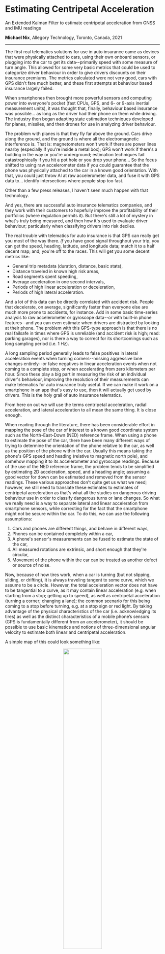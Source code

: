 # Estimating Centripetal Acceleration
An Extended Kalman Filter to estimate centripetal acceleration from GNSS and IMU readings

**Michael Nix**, Allegory Technology, Toronto, Canada, 2021

---

The first real telematics solutions for use in auto insurance came as devices that were physically attached to cars, using their own onboard sensors, or plugging into the car to get its data--primarily speed with some measure of turn angle.  This allowed for some very basic metrics that could be used to categorize driver behaviour in order to give drivers discounts on their insurance premiums.  The metrics calculated were not very good, cars with GPS didn't fare much better, and these first attempts at behaviour based insurance largely failed.

When smartphones then brought more powerful sensors and computing power into everyone's pocket (fast CPUs, GPS, and 6- or 9-axis inertial measurement units), it was thought that, finally, behaviour based insurance was possible... as long as the driver had their phone on them while driving.  The industry then began adapting state estimation techniques developed for planes, missiles, and then drones for use in analyzing driver behaviour.  

The problem with planes is that they fly far above the ground.  Cars drive along the ground, and the ground is where all the electromagnetic interference is.  That is: magnetometers won't work if there are power lines nearby (especially if you're inside a metal box); GPS won't work if there's a building in the way or you're underground; estimation techniques fail catastrophically if you hit a pot hole or you drop your phone... So the focus shifted to using raw accelerometer data if you could guarantee that the phone was physically attached to the car in a known good orientation.  With that, you could just throw AI at raw accelerometer data, and fuse it with GPS data to... identify intersections where people stop too fast.

Other than a few press releases, I haven't seen much happen with that technology.

And yes, there are successful auto insurance telematics companies, and they work with their customers to hopefully improve the profitability of their portfolios (where regulation permits it).  But there's still a lot of mystery in what's truly being measured, and then how it's used to evaluate driver behaviour; particularly when classifying drivers into risk deciles.

The real trouble with telematics for auto insurance is that GPS can really get you most of the way there.  *If* you have good signal throughout your trip, you can get the speed, heading, latitude, and longitude data; match it to a half decent map; and, you're off to the races.  This will get you some decent metrics like:

 - General trip metadata (duration, distance, basic stats),
 - Distance traveled in known high risk areas,
 - Road segments spent speeding,
 - Average acceleration in one second intervals,
 - Periods of high linear acceleration or deceleration,
 - Periods of high lateral acceleration.

And a lot of this data can be directly correlated with accident risk.  People that decelerate, on average, significantly faster than everyone else are much more prone to accidents, for instance.  Add in some basic time-series analysis to raw accelerometer or gyroscope data--or with built-in phone features--and you can even estimate when drivers are distracted by looking at their phone.  The problem with this GPS-type approach is that there is no real failsafe in times where GPS is unreliable (and accident risk is high; read: parking garages), nor is there a way to correct for its shortcomings such as long sampling period (i.e. 1 Hz).  

A long sampling period generally leads to false positives in lateral acceleration events when turning corners--missing aggressive lane changes entirely--or false negatives in linear acceleration events when not coming to a complete stop, or when accelerating from zero kilometers per hour.  Since these play a big part in measuring the risk of an individual driver's behaviour, improving the resolution of their measurements can make telematics for auto insurance truly useful.  If we can make it work on a smartphone in an app that's easy to use, then it will actually get used by drivers.  This is the holy grail of auto insurance telematics.

From here on out we will use the terms centripetal acceleration, radial acceleration, and lateral acceleration to all mean the same thing.  It is close enough.

When reading through the literature, there has been considerable effort in mapping the pose of the car of interest to a known good coordinate system such as the North-East-Down (NED) reference frame.  When using a phone to estimate the pose of the car, there have been many different ways of trying to determine the orientation of the phone relative to the car, as well as the position of the phone within the car.  Usually this means taking the phone's GPS speed and heading (relative to magnetic north pole), and somehow mapping it to its accelerometer and gyroscope readings.  Because of the use of the NED reference frame, the problem tends to be simplified by estimating 2D acceleration, speed, and a heading angle; assuming a good vector for down can be estimated and removed from the sensor readings.  These various approaches don't quite get us what we need; however, we still need to translate these estimates to estimates of centripetal acceleration as that's what all the studies on dangerous driving behaviour use in order to classify dangerous turns or lane changes.  So what we really need is a way to separate lateral and linear acceleration from smartphone sensors, while correcting for the fact that the smartphone might not be secure within the car.  To do this, we can use the following assumptions:

1. Cars and phones are different things, and behave in different ways,
2. Phones can be contained completely within a car,
3. A phone's sensor's measurements can be fused to estimate the state of the car,
4. All measured rotations are extrinsic, and short enough that they're circular,
5. Movement of the phone within the car can be treated as another defect or source of noise.

Now, because of how tires work, when a car is turning (but not slipping, sliding, or drifting), it is always traveling tangent to some curve, which we assume to be a circle.  However, the total acceleration vector does not have to be tangential to a curve, as it may contain linear acceleration (e.g. when starting from a stop; getting up to speed), as well as centripetal acceleration (turning a corner; changing a lane); the common scenario for this being coming to a stop before turning, e.g. at a stop sign or red light. By taking advantage of the physical characteristics of the car (i.e. acknowledging its tires) as well as the distinct characteristics of a mobile phone’s sensors (GPS is fundamentally different from an accelerometer), it should be possible to use basic kinematics and notions of three-dimensional angular velocity to estimate both linear and centripetal acceleration.

A simple map of this could look something like:

<p align="center"><img src="./figures/car motion.png" width="50%"></p>

Where we want to estimate the car's 3D velocity vector, $\mathbf{v}$, it's lateral acceleration, $\mathbf{a}_{\mathrm{lat}}$.  To do that, we'll also need to estimate the phone's raw acceleration (assuming gravity is removed), and its raw angular velocity (assuming bias is removed).  The measurements we'll have access to will be the same, but also include the speed reading from the GPS itself.  It's possible to gain some additional insight if also using the heading reading from the GPS, but that adds too much complexity for too little value if all we want to do is use centripetal acceleration estimates to do an offline classification of driver behaviour.

<p align="center"><img src="./figures/Circular_motion_vectors.svg" alt="By Jmarini - Own work, CC BY 3.0, https://commons.wikimedia.org/w/index.php?curid=5827902" width="50%"></p>

...

```math
\mathbf{v}_{\mathrm{car}} = \mathbf{v}'_{\mathrm{car}} + \Delta t \, \mathbf{a}'_{\mathrm{phone}}
```

```math
\mathbf{\omega}_{\mathrm{car}} = \mathbf{\omega}'_{\mathrm{car}}
```

```math
\mathbf{a}_{\mathrm{lat}} = \mathbf{\omega}' \times \mathbf{v}_{\mathrm{car}}
```

```math
\mathbf{a}_{\mathrm{phone}} = \mathbf{a}'_{\mathrm{phone}}
```
Where a prime indicates an estimate from a previous time step, and all other quantities are for this current time step.  We can abstract these relationships into a linear operator by concatenating all of these equations, and then finding the Jacobian such that:

```math
\begin{bmatrix} \mathbf{v}_{\mathrm{car}} \\
\mathbf{\omega}_{\mathrm{car}} \\
\mathbf{a}_{\mathrm{lat}} \\
\mathbf{a}_{\mathrm{phone}} 
\end{bmatrix} = 
\begin{bmatrix} \mathbf{I}_3 & \mathbf{0}_3 & \mathbf{0}_3 & \mathbf{I}_3 \\
\mathbf{0}_3 & \mathbf{I}_3 & \mathbf{0}_3 & \mathbf{0}_3 \\
\mathbf{W} & \mathbf{V} & \mathbf{0}_3 & \mathbf{W} \Delta \, t \\
\mathbf{0}_3 & \mathbf{0}_3 & \mathbf{0}_3 & \mathbf{I}_3 
\end{bmatrix} 
\begin{bmatrix} \mathbf{v}'_{\mathrm{car}} \\
\mathbf{\omega}'_{\mathrm{car}} \\
\mathbf{a}'_{\mathrm{lat}} \\
\mathbf{a}'_{\mathrm{phone}} 
\end{bmatrix} 
```

Where $\mathbf{I}$ is the identity matrix, $\mathbf{0}$ is a matrix of zeros, $\mathbf{W}$ is a skew-symmetric matrix representing the rate of change of the lateral acceleration with respect to vector velocity: 

$$ 
\mathbf{W} = \frac{d}{d\mathbf{v}}(\mathbf{\omega} \times \mathbf{v}) = 
\begin{bmatrix} 0 & -\omega_z & \omega_y \\
\omega_z & 0 & -\omega_x \\
-\omega_y & \omega_x & 0 
\end{bmatrix} 
 $$

And $\mathbf{V}$ is a skew-symmetric matrix representing the rate of change of lateral acceleration with respect to angular velocity:

$$ 
\mathbf{V} = \frac{d}{d\mathbf{\omega}}(\mathbf{\omega} \times \mathbf{v}) = 
\begin{bmatrix} 0 & v_z & -v_y \\
-v_z & 0 & v_x \\
v_y & -v_x & 0 
\end{bmatrix} 
$$

In the parlance of Kalman filters, we can abstract this such that our state transition matrix, **F**, is simply: 

$$ 
\mathbf{F} = \begin{bmatrix} \mathbf{I}_3 & \mathbf{0}_3 & \mathbf{0}_3 & \mathbf{I}_3 \\
\mathbf{0}_3 & \mathbf{I}_3 & \mathbf{0}_3 & \mathbf{0}_3 \\
\mathbf{W} & \mathbf{V} & \mathbf{0}_3 & \mathbf{W} \Delta \, t \\
\mathbf{0}_3 & \mathbf{0}_3 & \mathbf{0}_3 & \mathbf{I}_3 \end{bmatrix} 
$$

We also need a way to map our predictions to measurements by using them to predict what the measurements might be. Since we have a scalar speed from our GPS, vector angular velocity from our gyroscope, and vector acceleration from accelerometer. This means that our measurement predictions can be:

```math
v_{\mathrm{GPS}} = (\mathbf{v}^\mathrm{T}_{\mathrm{car}}\mathbf{v}_{\mathrm{car}})^{\frac{1}{2}} \\

\mathbf{\omega}_{\mathrm{gyro}} = \mathbf{\omega}_{\mathrm{car}} \\

\mathbf{a}_{\mathrm{accel}} = \mathbf{a}_{\mathrm{phone}}
```

Where again, we combine these relationships into a vector, then find its Jacobian to linearize them so that measurement predictions can be related to estimate predictions by:

```math
\begin{bmatrix}
v_\mathrm{GPS} \\
\mathbf{\omega}_\mathrm{gyro} \\
\mathbf{a}_\mathrm{accel}
\end{bmatrix} = 
\begin{bmatrix}
|\partial\mathbf{v}| & \mathbf{0}_{1\times3} & \mathbf{0}_{1\times3} & \mathbf{0}_{1\times3} \\
\mathbf{0}_3 & \mathbf{I}_3 & \mathbf{0}_3 & \mathbf{0}_3 \\
\mathbf{0}_3 & \mathbf{0}_3 & \mathbf{0}_3 & \mathbf{I}_3
\end{bmatrix}
\begin{bmatrix}
\mathbf{v}_\mathrm{car} \\
\mathbf{\omega}_\mathrm{car} \\
\mathbf{a}_\mathrm{lat} \\
\mathbf{a}_\mathrm{phone}
\end{bmatrix}
```

Where the Jacobian of a speed scalar with respect to its underlying velocity vector is:

```math
|\partial\mathbf{v}| = \frac{d}{d\mathbf{v}}(\mathbf{v}^\mathrm{T}\mathbf{v})^\frac{1}{2}
= (\mathbf{v}^\mathrm{T}\mathbf{v})^{-\frac{1}{2}}
\begin{bmatrix}
v_x & v_y & v_z
\end{bmatrix}
```

We can then abstract this back to get our observation matrix, H:

```math
\mathbf{H} = 
\begin{bmatrix}
|\partial\mathbf{v}| & \mathbf{0}_{1\times 3} & \mathbf{0}_{1\times 3} & \mathbf{0}_{1\times 3} \\
\mathbf{0}_3 & \mathbf{I}_3 & \mathbf{0}_3 & \mathbf{0}_3 \\
\mathbf{0}_3 & \mathbf{0}_3 & \mathbf{0}_3 & \mathbf{I}_3
\end{bmatrix}
```

Since we’re using a constant acceleration and constant angular velocity model, that makes our model uncertainty matrix:

```math
\mathbf{Q}_a = 
\begin{bmatrix}
\mathbf{0}_3 & \cdots & \cdots & \mathbf{0}_3 \\
\vdots & \sigma^2_\omega & \ddots & \vdots \\
\vdots & \ddots & \mathbf{0}_3 & \mathbf{0}_3 \\
\mathbf{0}_3 & \cdots & \mathbf{0}_3 & \sigma^2_a
\end{bmatrix}
```

Which transforms into a process uncertainty matrix, $\mathbf{Q}$:

```math
\mathbf{Q} = \mathbf{FQ}_a\mathbf{F}^\mathrm{T}
```

Finally, we assume that because our three sensors—GPS, gyroscope, accelerometer—are all separate devices, even though they’re combined in one smartphone, have no overlapping uncertainties in their larger covariance matrix, $\mathbf{R}$:

```math
\mathbf{R} = 
\begin{bmatrix}
\sigma^2_\mathrm{GPS} & \mathbf{0}_{1\times 3} & \mathbf{0}_{1\times 3} \\
\mathbf{0}_{3\times 1} & \sigma^2_\mathrm{gyro}\mathbf{I}_3 & \mathbf{0}_{3} \\
\mathbf{0}_{3\times 1} & \mathbf{0}_3 & \sigma^2_\mathrm{accel}\mathbf{I}_3
\end{bmatrix}
```

Where we also assume no covariance in measurement within each sensor, as both gyroscopes and accelerometers collect measurements along three orthogonal axes. Even if there is some covariance between sensors or between sensor axes, that will just eventually increase the uncertainty in estimates via covariances that will most likely be quite small.

From here, we can just use the above matrices to march step-by-step through a Kalman filter as measurements come through with the standard formulas:

```math
\mathbf{x}_p = \mathbf{Fx}' \\
\mathbf{P}_p = \mathbf{FP}'\mathbf{F}^\mathrm{T} + \mathbf{Q}
```

Where $\mathbf{x}_p$ is a prediction of the current state (in this case, our car), $\mathbf{P}_p$ a prediction of the uncertainties in that state. Combined with the observation matrix, and noise matrices:

```math
\mathbf{K} = \mathbf{P}_p\mathbf{H}^\mathrm{T}(\mathbf{HP}_p\mathbf{H}^\mathrm{T} + \mathbf{R})^{-1}
```

$\mathbf{K}$ is our Kalman gain, and:

```math
\begin{aligned}
\mathbf{x}_e &= \mathbf{x}_p + \mathbf{K}(\mathbf{z} - \mathbf{Hx}_p) \\
&= (\mathbf{I} - \mathbf{KH})\mathbf{x}_p + \mathbf{Kz} \\
\mathbf{P}_e &= (\mathbf{I-KH})\mathbf{P}_p(\mathbf{I-KH})^\mathrm{T} + \mathbf{KRK}^\mathrm{T}
\end{aligned}
```

Gives us $\mathbf{x}_e$ as our corrected estimate of the car’s state in this time step, and $\mathbf{P}_e$ the covariance matrix for its uncertainties. The only thing outstanding to make this possible is to figure out what the uncertainties / covariance for our process and measurements are. And in order to get a handle of that, we’ll have to go through a simplified analysis to better understand how various predictions and measurements are combined to create estimates.

## Simplified Analysis

In order to design process or measurement uncertainty models, we first need to understand how, based on our state and measurement prediction models fuse to inform our estimates. Since we’re effectively collecting seven measurements (GPS speed, angular velocity vector, acceleration vector), a full analysis will require us to invert a 7x7 matrix which is untenable by hand. However, if we simplify things, reducing vectors to scalars where appropriate, we’ll only need to invert a 3x3 matrix, which is relatively straightforward to do by hand.

We start with our simplified state transition model, $\mathbf{F}$:

```math
\mathbf{F} = 
\begin{bmatrix}
1 & 0 & 0 & \Delta t \\
0 & 1 & 0 & 0 \\
\alpha & \beta & 0 & \alpha\Delta t \\
0 & 0 & 0 & 1
\end{bmatrix}
```

Where $\alpha$ is an arbitrary constant that somehow turns speed estimates into lateral acceleration estimates, and $\beta$ is an arbitrary constant that somehow turns angular speed estimates into lateral acceleration estimates. We won’t need to know what $\alpha$ and $\beta$ actually are, because this simplified analysis is only used to help us design noise models. Similarly, our model uncertainty matrix is close to what we had in the vector case:

```math
\mathbf{Q}_a =
\begin{bmatrix}
0 & 0 & 0 & 0 \\
0 & \sigma^2_\omega & 0 & 0 \\
0 & 0 & 0 & 0 \\
0 & 0 & 0 & \sigma^2_a
\end{bmatrix}
```

This will have to be translated into a state transition uncertainty measurement as discussed above, though we won’t be combining it with the uncertainty in previous estimates in order to keep the analysis a little easier to manage. Now, our measurement prediction matrix is also close to what we had above:

```math
\mathbf{H} = 
\begin{bmatrix}
1 & 0 & 0 & 0 \\
0 & 1 & 0 & 0 \\
0 & 0 & 0 & 1
\end{bmatrix}
```

As is our measurement uncertainty matrix:

```math
\mathbf{R} = 
\begin{bmatrix}
\sigma^2_\mathrm{GPS} & 0 & 0 \\
0 & \sigma^2_\mathrm{gyro} & 0 \\
0 & 0 & \sigma^2_\mathrm{accel}
\end{bmatrix}
```

I’ll leave the calculation of the Kalman gain, K, to the reader, but it will be used to assemble our estimates for any given time step as:

```math
\begin{bmatrix}
v^e_\mathrm{car} \\
\omega^e_\mathrm{car} \\
a^e_\mathrm{lat} \\
a^e_\mathrm{phone}
\end{bmatrix} = (\mathbf{I-KH})
\begin{bmatrix}
v_\mathrm{car} \\
\omega_\mathrm{car} \\
a_\mathrm{lat} \\
a_\mathrm{phone}
\end{bmatrix} + \mathbf{K}
\begin{bmatrix}
v_\mathrm{GPS} \\
\omega_\mathrm{gyro} \\
a_\mathrm{accel}
\end{bmatrix}
```

If we now work through all the math properly and focus on the estimate for lateral acceleration, we get:

```math
\begin{aligned}
a^e_\mathrm{lat} = a_\mathrm{lat} &+ \frac{\alpha(\Delta t)^2\sigma^2_a\sigma^2_\mathrm{accel}}{(\Delta t)^2\sigma^2_a\sigma^2_\mathrm{accel} + \sigma^2_a\sigma^2_\mathrm{GPS} + \sigma^2_\mathrm{accel}\sigma^2_\mathrm{GPS}}(v_\mathrm{GPS} - v_\mathrm{car}) \\
&+ \frac{\beta\sigma^2_\omega}{\sigma^2_\omega + \sigma^2_\mathrm{gyro}}(\omega_\mathrm{gyro} - \omega_\mathrm{car}) \\
&- \frac{\alpha\Delta t\sigma^2_a\sigma^2_\mathrm{GPS}}{(\Delta t)^2\sigma^2_a\sigma^2_\mathrm{accel} + \sigma^2_a\sigma^2_\mathrm{GPS} + \sigma^2_\mathrm{accel}\sigma^2_\mathrm{GPS}}(a_\mathrm{accel} - a_\mathrm{phone})
\end{aligned}
```

Which shows that the estimate for lateral acceleration is primarily based on the predicted lateral acceleration (based on previous estimates of velocity and angular velocity), but then corrected using predictions and measurements for velocity, angular velocity and acceleration. Now, if we send the uncertainty of the accelerometer to infinity—also assuming very small uncertainty in GPS speed—we can see that our lateral acceleration is primarily determined by velocity and angular velocity:

```math
\begin{aligned}
\lim_{\sigma^2_\mathrm{accel} \rightarrow \infty} a^e_\mathrm{lat} = \; &a_\mathrm{lat} + \alpha(v_\mathrm{GPS} - v_\mathrm{car}) \\
&+ \frac{\beta\sigma^2_\omega}{\sigma^2_\omega + \sigma^2_\mathrm{gyro}}(\omega_\mathrm{gyro} - \omega_\mathrm{car})
\end{aligned}
```

Completely ignoring all phone accelerometer measurements and phone acceleration predictions. This implies that even in moments where our accelerometer cannot be relied upon, we still have a decent way to estimate lateral acceleration combining measurements and previous estimates. If you go simplify this some more using the process model to work backwards, you can see that this becomes:

```math
\lim_{\sigma^2_\mathrm{accel} \rightarrow \infty} a^e_\mathrm{lat} = \alpha v_\mathrm{GPS} + \beta\frac{\sigma^2_\omega\omega_\mathrm{gyro} + \sigma^2_\mathrm{gyro}\omega'}{\sigma^2_\omega + \sigma^2_\mathrm{gyro}}
```

So even if we can’t rely at all upon accelerometer data, at least we can fuse previous angular velocity estimates, current angular velocity measurements, and current speed measurements. Similarly, if we send the uncertainty of the GPS speed measurements out to infinity, we get:

```math
\begin{aligned}
\lim_{\sigma^2_\mathrm{GPS} \rightarrow \infty} a^e_\mathrm{lat} = \; &a_\mathrm{lat} + \frac{\beta\sigma^2_\omega}{\sigma^2_\omega + \sigma^2_\mathrm{gyro}}(\omega_\mathrm{gyro} - \omega_\mathrm{car}) \\
&- \frac{\alpha\Delta t\sigma^2_a}{\sigma^2_a + \sigma^2_\mathrm{accel}}(a_\mathrm{accel} - a_\mathrm{phone})
\end{aligned}
```

Showing that if GPS fails for whatever reason, we can still update our lateral acceleration estimates using angular velocity and accelerations predictions and measurements. Now that we know how lateral acceleration can be estimated when certain sensors fail, we can start thinking about noise models.

## Noise Models

In the literature they tend to say that noise models need to be constructed using, “engineering intuition,” but what this usually means is that people use static noise models based on sensor noise given by the manufacturer. However, as we know from our previous work analyzing Kalman filter variants, prediction model noise, prediction process noise, and measurement noise are just forms of uncertainty, relative in magnitude to one another, as they’re ultimately used as the weights in a weighted sum. Ergo, it’s not important to understand the noise of your model, process, or sensors in absolute terms, just in relative terms. We can then use an understanding of our operating conditions to determine when to prefer the predictions over the measurements. Also, since it’s obvious from the simplified analysis above that angular velocity measurements are always used separately from acceleration or speed measurements, we can consider their noise models separately.

First, for the model noise, since we’re assuming a constant acceleration and a constant angular velocity; and, also because we can consider these models independently, we’ll set them to be the same constant which for simplicity will be one, i.e.:

```math
\sigma^2_a = \sigma^2_\omega = 1
```

Now, because we’re trying to account for smartphones and their sensors being loose within a car in order to estimate the state of the car itself, we have to adjust the uncertainty in our measurements when there are extreme movements of the phone, but not the car (e.g. when someone picks up the phone). In order to do this, we can adjust the uncertainty in our measurements in a non-linear way, meaning that the higher a measurement is, the more uncertain it becomes, favouring the model and process over that of measurements. For gyroscope measurements, this can be a simple non-linear function such as:

```math
\sigma^2_\mathrm{gyro} = \kappa_\mathrm{gyro}(1 + \epsilon_\mathrm{gyro}\omega^2_\mathrm{gyro})
```

Where kappa is a measure of relative uncertainty when compared to your constant model, and epsilon is a parameter that determines when the non-linear effects take over to drastically increase uncertainty. Starting off, if the uncertainty in the previous state estimate is zero, and if gyroscope uncertainty is the same as model uncertainty, that means that both the process and the measurement will be used in equal measure for our centripetal acceleration estimate. If the angular velocity estimates from the gyroscope are greater than one, however, the uncertainty in those measures will increase drastically, meaning that process will be favoured significantly.

For typical angular velocity when driving a car, values much less than one radian per second are typical, usually topping out at 0.5 radians per second for a harsh 90 turn, meaning epsilon can be somewhere between one over root two or one. Also, moving cars spend most of their time going in straight lines, meaning angular velocity is typically zero, so using the process and measurement in equal measure at low angular velocities seems justified, meaning kappa can be set to one. However, when someone picks up a phone while driving, the gyroscope is capable of reading angular velocity measurements well above 10 radians per second. Since these extreme measurements are not measurements of the state of the car, increasing their uncertainty quadratically is easily justified.

We can use similar logic when discussing the uncertainty in speed measurements, but from the opposite perspective, that is:

```math
\sigma^2_\mathrm{GPS} = \kappa_\mathrm{GPS} \left (1 + \frac{9}{1 + \epsilon_\mathrm{GPS}v^2_\mathrm{GPS}}\right )
```

Where kappa and epsilon are similar to what we have for angular velocity, but this time our goal is to reduce the uncertainty in GPS speed measurements as speed increases. Since GPS speed measurements are based on the doppler shift coming from five different GPS satellites, these measurements are actually incredibly accurate (especially compared to differentiating speed from, e.g. OBD2 readings), so kappa for GPS speed can be quite low. This is doubly true when you consider our speed process is informed by a constant acceleration model which can become completely divorced from acceleration within the time between slow GPS measurements. Also, low speeds tend to occur in areas where GPS is naturally less accurate, i.e. not on highways characterized by wide open spaces. For our application, we can get good results if we say that the GPS speed measurement is 10 times less unpredictable than the speed process, meaning that kappa is 0.1 m2/s2; we also get good results if epsilon is simply set to one s2/m2 since we want the quantity within the brackets to be unitless.

Now, similar to angular velocity, we have for the uncertainty in the accelerometer readings:

```math
\sigma^2_\mathrm{accel} = \kappa_\mathrm{accel}(1 + \epsilon_\mathrm{accel}a^2_\mathrm{accel})
```

Where kappa and epsilon are very similar to what we have for angular velocity. Also similar to angular velocity, accelerometer readings are typically close to zero as the acceleration and deceleration of a car only happen near intersections, though with smaller fluctuations for lane changes and adjusting to traffic conditions. Also, accelerometer readings while the sensors are placed in a car that’s driving are not stationary. That is, the properties of the noise (its variance) change depending on the speed of the car. Higher speeds correlate to higher noise, which makes intuitive sense since sensor noise comes in the form as bumps in the road whose severity depends on how fast you’re going. It also depends on how fast things are rotating within the car, i.e. RPMs. However, since extreme acceleration events for a car that is driving happen at a threshold of 2.4 m/s2, anything above, say, 3 m/s2, can be safely ignored. This means that acceleration readings due to someone dropping the phone or picking it up, which can reach up to 20 m/s2, are relatively easy to spot and filter out by increasing the uncertainty quadratically.

Now, because we’re using 3D acceleration, velocity and angular velocity vectors, but can only use scalar speed measurements to correct for velocity, we have to make sure that the acceleration at the very least accurately gets the velocity vector point in the right direction when accelerating from rest. After that, we can keep the velocity vector clamped in place using scalar speed measurements from the GPS. Then, since angular velocity measurements are relatively decent (except when someone picks up the phone), we know that we can get decent centripetal acceleration estimates. To this end, we want to keep the uncertainty in acceleration low relative to speed measurements at low speeds (e.g. as we have above), but want to make sure that the more accurate speed measurements are much less uncertain as speed increases.

However, since speed measurements come in less frequently than acceleration measurements, if you want usable acceleration estimates, you have to make sure that at low speeds, acceleration and speed measurements are more or less equally uncertain, with only speed becomes less uncertain as speed increases. If speed is significantly more uncertain than acceleration, then the acceleration estimates will be more or less useless; however, the measurements can still be useful to help inform accurate velocity estimates. Again, since GPS measurements are by far the most accurate, if you favour them above all else, then you’ll find that the magnitude of your velocity vector will end up matching your GPS measurements very closely.

This means that if you want useful acceleration measurements, then you can set the accelerometer kappa to be equal to the GPS kappa, but if you don’t care about acceleration measurements, then you can set the accelerometer kappa to be one hundred times greater.

## Implementation Considerations

Theoretically it’s possible to control how often you receive data from smartphone sensors, e.g. ten times a second; however, in practice that’s rarely true. Furthermore, different sensors have different upper limits to how fast they can send readings to the operating system of your mobile phone. For example, while some smartphone accelerometers can send accelerometer readings to the operating system one hundred times a second, GPS is strictly limited to updating data no more than once per second. Also, because different sensors have their own clocks, with slight errors compared to one another or the system clock, it can be hard to determine exactly when a measurement is sent to the operating system.

Reading through the literature, most filtering for telematics seems to assume that measurements all come in at the same time, so that every time you update your state estimates, you don’t have to think about the above complications. However, since this isn’t the case in real life, we investigated a few possible ways to address things:

1. Fixed Rate Filtering: filtering at regular time intervals using the most recent measurements,
2. Loose Filtering: accumulating high frequency measurements while waiting for your slowest measurement to arrive,
3. Sequential Filtering: updating your state estimate every time a measurement arrives.

None of these are really discussed in the literature, though fixed rate (with simultaneous measurements) seems to be the approach that’s typically assumed. I have come across loose and sequential filtering in the wild via open-source implementations that are public on GitHub, but I don’t really consider sequential filtering to be sensor fusion, as it really just implements a separate filter for each measurement, meaning it’s just a least squares estimator.

Before we discuss each in kind, please note that there are no hard rules on any of this, feel free to mix and match based on your requirements. Personally, loose filtering at a fixed rate makes a lot of sense, but when using slow GPS measurements with strict data transfer constraints, loose filtering with a GPS measurement triggering a state update, is the way to go.

### Fixed Rate Filtering

Fixed rate filtering is probably the default way that people think about using sensor data. That is, once every so often, at a fixed interval, data from multiple sensors arrives all at the same time, and can more or less be processed instantly (or near enough). Complications arise, however, when you realize that this is not quite so. For most smartphones, it’s not about polling sensors for their current reading, it’s about registering events with the operating system, to be fired at a specified rate, or after a certain amount of time has passed. It gets complicated, because these things aren’t exact, and when you have more than one sensor, they generally do not align in time. Moreover, depending on the system you’re working with (phone, OS, sensors, etc.), you might not have any control over sensor event / interrupt rates, so you have to work with what you get.

How then, can we simulate fixed rate filtering in real-life?

Simple: maintain a series of relatively up-to-date readings that can be used at a fixed rate. That is, every time a sensor event occurs, you update whatever variable you’re using to keep track of that sensor value. If you get events from the sensors fast enough, and filter at a rate slightly slower than that, that’s almost as good as if all of your sensor events were to arrive at the same time.

Pseudocode for this approach could look something like this:

 - New Sensor Event:
   - update time between events using the system clock

 - Accelerometer:
   - low-pass and/or gravity filter accelerometer measurements
   - discard old acceleration measurement
   - update acceleration measurement

 - Gyroscope:
   - bias filter angular velocity measurement
   - discard old angular velocity measurement
   - update angular velocity measurement

 - GPS:
   - discard old speed measurement
   - update speed measurement

 - Timer:
   - new state estimate = kalman_filter (old state, measurements)

For the most part, this type of approach is what I’ve used, but when using slow sensors like GPS, errors can accumulate in between measurements (assuming you’re filtering faster than GPS readings come in) such that it might be worthwhile looking into other ways to go about things.

### Loose Filtering

Loose filtering is something I stumbled upon when auditing open-source projects, and it might help fit filtering implementations into a stricter set of constraints. The gist of it is that if you are filtering at a slow fixed rate, or at the rate of your slowest sensor (e.g. GPS), you might lose critical information if you just discard measurements that come in from faster sensors. So, in between filter events you accumulate and average values from your faster sensors, using the result when you do eventually get around to filtering. This also allows you to perform some real-time filtering on the data that otherwise would not be possible at a lower rate.

For example, if you’re measuring speed 25 times a second, but distance only once a second and then filtering only once a second, you would accumulate the 25 speed measurements, averaging them out over the course of a second, and then say, “that’s the total speed measurement for the previous second,” that you can then hand off to your filter.

This is useful if you need real sensor data for post-processing, but can’t afford to transmit sensor data 25 times a second. You can still get useful information from your sensors at a slow rate, and still get decent state estimates from your filters, but you won’t use up as much space or need to transfer as much data.

Pseudocode for this approach could look like:

 - New Sensor Event:
   - update time between events using the system clock

 - Accelerometer:
   - low-pass and/or gravity filter accelerometer measurements
   - accumulate acceleration measurements

 - Gyroscope:
   - bias filter angular velocity measurement
   - accumulate angular velocity measurements

 - GPS:
   - update speed measurement
   - new state estimate = kalman_filter (old state, measurements)
   - reset accumulators

This is a great approach and you can get good estimates while operating with other data / storage constraints, though it will ultimately result in lower resolution estimates. Also, if your filter rate is too slow, your averages can come to something completely wacky, like zero, when in reality your state has done something interesting like turn around.

### Sequential Filtering
Don’t use sequential filtering. I also came across this while auditing open-source projects, primarily in the autonomous vehicle space. Basically, you don’t do sensor fusion: you just use a Kalman filter as a least squares filter to kinda smooth out your data as it comes in. That is, for every discrete sensor event, you build a separate filter that only takes that event as input, estimating the same thing. I don’t get it, but I see it all over the place.

Pseudocode is very boring:

 - New Sensor Event:
   - update time between events using the system clock

 - Accelerometer:
   - low-pass and/or gravity filter accelerometer measurements
   - update acceleration measurement
   - new state estimate = kalman_filter_ACCEL (old state, acceleration measurement)

 - Gyroscope:
   - bias filter angular velocity measurement
   - update angular velocity measurement
   - new state estimate = kalman_filter_GYRO (old state, gyroscope measurement)

 - GPS:
   - update speed measurement
   - new state estimate = kalman_filter_GPS (old state, speed measurement)

